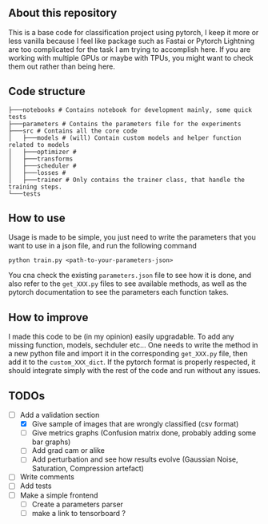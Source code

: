 ## About this repository

This is a base code for classification project using pytorch, I keep it more or less vanilla because I feel like package such as Fastai or Pytorch Lightning are too complicated for the task I am trying to accomplish here. If you are working with multiple GPUs or maybe with TPUs, you might want to check them out rather than being here. 

## Code structure 
```
├───notebooks # Contains notebook for development mainly, some quick tests
├───parameters # Contains the parameters file for the experiments
├───src # Contains all the core code 
│   ├───models # (will) Contain custom models and helper function related to models
│   ├───optimizer # 
│   ├───transforms
│   ├───scheduler #
│   ├───losses #
│   ├───trainer # Only contains the trainer class, that handle the training steps.
└───tests
```

## How to use 
Usage is made to be simple, you just need to write the parameters that you want to use in a json file, and run the following command

```
python train.py <path-to-your-parameters-json>
```

You cna check the existing `parameters.json` file to see how it is done, and also refer to the `get_XXX.py` files to see available methods, as well as the pytorch documentation to see the parameters each function takes.

## How to improve 
I made this code to be (in my opinion) easily upgradable. 
To add any missing function, models, sechduler etc...  One needs to write the method in a new python file and import it in the corresponding `get_XXX.py` file, then add it to the `custom_XXX_dict`. If the pytorch format is properly respected, it should integrate simply with the rest of the code and run without any issues.

## TODOs
- [ ] Add a validation section 
    - [x] Give sample of images that are wrongly classified (csv format)
    - [ ] Give metrics graphs (Confusion matrix done, probably adding some bar graphs)
    - [ ] Add grad cam or alike
    - [ ] Add perturbation and see how results evolve (Gaussian Noise, Saturation, Compression artefact) 
- [ ] Write comments
- [ ] Add tests
- [ ] Make a simple frontend
    - [ ] Create a parameters parser
    - [ ] make a link to tensorboard ?
